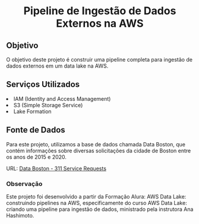 <h1 align="center">  Pipeline de Ingestão de Dados Externos na AWS </h1>

## Objetivo
O objetivo deste projeto é construir uma pipeline completa para ingestão de dados externos em um data lake na AWS. 

## Serviços Utilizados ##
<li> IAM (Identity and Access Management) </li>
<li> S3 (Simple Storage Service) </li>
<li> Lake Formation </li>

## Fonte de Dados
Para este projeto, utilizamos a base de dados chamada Data Boston, que contém informações sobre diversas solicitações da cidade de Boston entre os anos de 2015 e 2020.

URL: [Data Boston - 311 Service Requests](https://data.boston.gov/dataset/311-service-requests)
### Observação
Este projeto foi desenvolvido a partir da Formação Alura: AWS Data Lake: construindo pipelines na AWS, 
especificamente do curso AWS Data Lake: criando uma pipeline para ingestão de dados, 
ministrado pela instrutora Ana Hashimoto.

